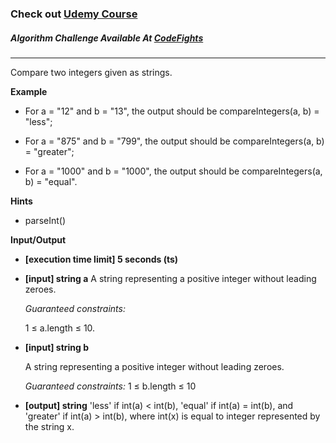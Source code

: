 ### Check out [Udemy Course](https://www.udemy.com/course/100-algorithms-challenge/)

##### Algorithm Challenge Available At [CodeFights](https://codefights.com/company-challenges/codefights/gJMBmTwHHMF8mbQvH)

---

Compare two integers given as strings.

**Example**

- For a = "12" and b = "13", the output should be compareIntegers(a, b) = "less";

- For a = "875" and b = "799", the output should be compareIntegers(a, b) = "greater";

- For a = "1000" and b = "1000", the output should be compareIntegers(a, b) = "equal".

**Hints**

- parseInt()

**Input/Output**

- **[execution time limit] 5 seconds (ts)**
- **[input] string a**
  A string representing a positive integer without leading zeroes.

  _Guaranteed constraints:_

  1 ≤ a.length ≤ 10.

- **[input] string b**

  A string representing a positive integer without leading zeroes.

  _Guaranteed constraints:_
  1 ≤ b.length ≤ 10

- **[output] string**
  'less' if int(a) < int(b), 'equal' if int(a) = int(b), and 'greater' if int(a) > int(b), where int(x) is equal to integer represented by the string x.
